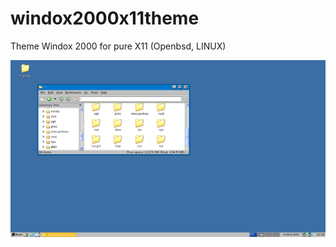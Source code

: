 # windox2000x11theme
Theme Windox 2000 for pure X11 (Openbsd, LINUX)


![](https://raw.githubusercontent.com/spartrekus/windox2000x11theme/master/linux-desktop-2000-jwm.png)

